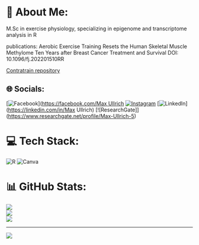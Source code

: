 # 💫 About Me:
M.Sc in exercise physiology, specializing in epigenome and transcriptome analysis in R

publications:
Aerobic Exercise Training Resets the Human Skeletal Muscle Methylome Ten Years after Breast Cancer Treatment and Survival
DOI: 10.1096/fj.202201510RR


[Contratrain repository](https://github.com/dhammarstrom/contratrain)


## 🌐 Socials:
[![Facebook](https://img.shields.io/badge/Facebook-%231877F2.svg?logo=Facebook&logoColor=white)]([https://facebook.com/Max Ullrich](https://www.facebook.com/max.ullrich.969/) 
[![Instagram](https://img.shields.io/badge/Instagram-%23E4405F.svg?logo=Instagram&logoColor=white)](https://instagram.com/max.ullrich) 
[![LinkedIn](https://img.shields.io/badge/LinkedIn-%230077B5.svg?logo=linkedin&logoColor=white)](https://linkedin.com/in/Max Ullrich) 
[![ResearchGate]] (https://www.researchgate.net/profile/Max-Ullrich-5)

# 💻 Tech Stack:
![R](https://img.shields.io/badge/r-%23276DC3.svg?style=for-the-badge&logo=r&logoColor=white) 
![Canva](https://img.shields.io/badge/Canva-%2300C4CC.svg?style=for-the-badge&logo=Canva&logoColor=white)

# 📊 GitHub Stats:
![](https://github-readme-stats.vercel.app/api?username=maxull&theme=blue-green&hide_border=false&include_all_commits=false&count_private=false)<br/>
![](https://github-readme-streak-stats.herokuapp.com/?user=maxull&theme=blue-green&hide_border=false)<br/>
![](https://github-readme-stats.vercel.app/api/top-langs/?username=maxull&theme=blue-green&hide_border=false&include_all_commits=false&count_private=false&layout=compact)

---
[![](https://visitcount.itsvg.in/api?id=maxull&icon=0&color=0)](https://visitcount.itsvg.in)

<!-- Proudly created with GPRM ( https://gprm.itsvg.in ) -->
